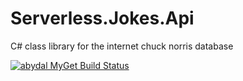 # Serverless.Jokes.Api

C# class library for the internet chuck norris database

[![abydal MyGet Build Status](https://www.myget.org/BuildSource/Badge/abydal?identifier=f0033b0e-3cd3-431c-80ec-a1fee2a67fb1)](https://www.myget.org/)
